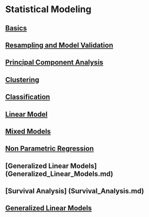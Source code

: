# Statistical Modeling

## [Basics](Basics.md)
## [Resampling and Model Validation](Resampling_and_Model_Validation.md)
## [Principal Component Analysis](Principal_Component_Analysis.md)
## [Clustering](Clustering.md)
## [Classification](Classification.md)
## [Linear Model](Linear_Model.md)
## [Mixed Models](Mixed_Models.md)
## [Non Parametric Regression](Non_Parametric_Regression.md)
## [Generalized Linear Models] (Generalized_Linear_Models.md)
## [Survival Analysis] (Survival_Analysis.md)
## [Generalized Linear Models](Generalized_Linear_Models.md)


